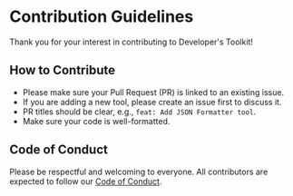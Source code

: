 # Contribution Guidelines

Thank you for your interest in contributing to Developer's Toolkit!

## How to Contribute
- Please make sure your Pull Request (PR) is linked to an existing issue.
- If you are adding a new tool, please create an issue first to discuss it.
- PR titles should be clear, e.g., `feat: Add JSON Formatter tool`.
- Make sure your code is well-formatted.

## Code of Conduct
Please be respectful and welcoming to everyone. All contributors are expected to follow our [Code of Conduct](CODE_OF_CONDUCT.md).